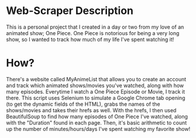 # Web-Scraper Description
This is a personal project that I created in a day or two from my love of an animated show; One Piece. One Piece is notorious for being a very long show, so I wanted to track how much of my life I've spent watching it! 
# How?
There's a website called MyAnimeList that allows you to create an account and track which animated shows/movies you've watched, along with how many episodes. Everytime I watch a One Piece Episode or Movie, I track it there. This script uses Selenium to simulate a Google Chrome tab opening (to get the dynamic fields of the HTML), grabs the names of the shows/movies and takes their hrefs as well. With the hrefs, I then used BeautifulSoup to find how many episodes of One Piece I've watched, along with the "Duration" found in each page. Then, it's basic arithmetic to count up the number of minutes/hours/days I've spent watching my favorite show!
